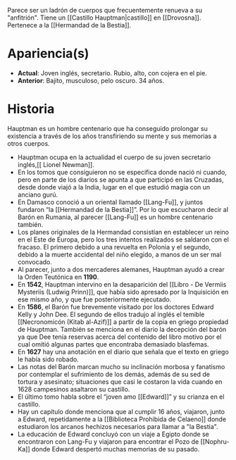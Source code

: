 Parece ser un ladrón de cuerpos que frecuentemente renueva a su "anfitrión". Tiene un [[Castillo Hauptman|castillo]] en [[Drovosna]]. Pertenece a la [[Hermandad de la Bestia]].
# Apariencia(s)
- **Actual**: Joven inglés, secretario. Rubio, alto, con cojera en el pie.
- **Anterior**: Bajito, musculoso, pelo oscuro. 34 años.
# Historia
Hauptman es un hombre centenario que ha conseguido prolongar su existencia a través de los años transfiriendo su mente y sus memorias a otros cuerpos.
- Hauptman ocupa en la actualidad el cuerpo de su joven secretario inglés,[[ Lionel Newman]].
- En los tomos que consiguieron no se especifica donde nació ni cuando, pero en parte de los diarios se apunta a que participó en las Cruzadas, desde donde viajó a la India, lugar en el que estudió magia con un anciano gurú.
- En Damasco conoció a un oriental llamado [[Lang-Fu]], y juntos fundaron “la [[Hermandad de la Bestia]]”. Por lo que escucharon decir al Barón en Rumania, al parecer [[Lang-Fu]] es un hombre centenario también.
- Los planes originales de la Hermandad consistían en establecer un reino en el Este de Europa, pero los tres intentos realizados se saldaron con el fracaso. El primero debido a una revuelta en Polonia y el segundo, debido a la muerte accidental del niño elegido, a manos de un ser mal convocado.
- Al parecer, junto a dos mercaderes alemanes, Hauptman ayudó a crear la Orden Teutónica en **1190**.
- En **1542**, Hauptman intervino en la desaparición del [[Libro - De Vermiis Mysteriis (Ludwig Prinn)]], que había sido apresado por la Inquisición en ese mismo año, y que fue posteriormente ejecutado.
- En **1586**, el Barón fue brevemente visitado por los doctores Edward Kelly y John Dee. El segundo de ellos tradujo al inglés el temible [[Necronomicón (Kitab al-Azif)]] a partir de la copia en griego propiedad de Hauptman. También se menciona en el diario la decepción del barón ya que Dee tenía reservas acerca del contenido del libro motivo por el cual omitió algunas partes que encontraba demasiado blasfemas.
- En **1627** hay una anotación en el diario que señala que el texto en griego le había sido robado.
- Las notas del Barón marcan mucho su inclinación morbosa y fanatismo por contemplar el sufrimiento de los demás, además de su sed de tortura y asesinato; situaciones que casi le costaron la vida cuando en 1628 campesinos asaltaron su castillo.
- El último tomo habla sobre el “joven amo [[Edward]]” y su crianza en el castillo.
- Hay un capítulo donde menciona que al cumplir 16 años, viajaron, junto a Edward, repetidamente a la [[Biblioteca Prohibida de Celaeno]] donde estudiaron los arcanos hechizos necesarios para llamar a "la Bestia".
- La educación de Edward concluyó con un viaje a Egipto donde se encontraron con Lang-Fu y viajaron para encontrar el Pozo de [[Nophru-Ka]] donde Edward despertó muchas memorias de su pasado.